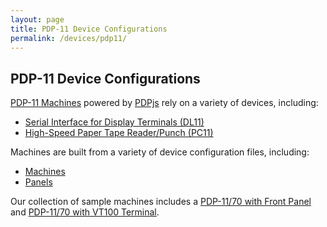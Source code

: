 ```yaml
---
layout: page
title: PDP-11 Device Configurations
permalink: /devices/pdp11/
---
```


PDP-11 Device Configurations
----------------------------

[PDP-11 Machines](/devices/pdp11/machine/) powered by [PDPjs](/modules/pdp11/) rely on a variety of devices, including:
 
- [Serial Interface for Display Terminals (DL11)](dl11/)
- [High-Speed Paper Tape Reader/Punch (PC11)](pc11/)

Machines are built from a variety of device configuration files, including:

* [Machines](machine/)
* [Panels](panel/)

Our collection of sample machines includes a
[PDP-11/70 with Front Panel](/devices/pdp11/machine/1170/panel/) and [PDP-11/70 with VT100 Terminal](/devices/pdp11/machine/1170/vt100/).
